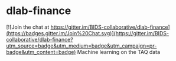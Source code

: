 # dlab-finance

[![Join the chat at https://gitter.im/BIDS-collaborative/dlab-finance](https://badges.gitter.im/Join%20Chat.svg)](https://gitter.im/BIDS-collaborative/dlab-finance?utm_source=badge&utm_medium=badge&utm_campaign=pr-badge&utm_content=badge)
Machine learning on the TAQ data

